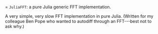 = `JuliaFFT`: a pure Julia generic FFT implementation.

A very simple, very slow FFT implementation in pure Julia.  (Written for my
colleague Ben Pope who wanted to autodiff through an FFT---best not to ask why.)
